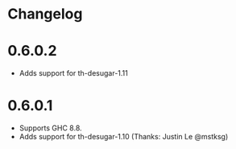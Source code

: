 Changelog
==========

# 0.6.0.2
- Adds support for th-desugar-1.11

# 0.6.0.1
- Supports GHC 8.8.
- Adds support for th-desugar-1.10 (Thanks: Justin Le @mstksg)
